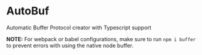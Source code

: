 # AutoBuf
Automatic Buffer Protocol creator with Typescript support

**NOTE:** For webpack or babel configurations, make sure to run `npm i buffer` to prevent errors with using the native node buffer.